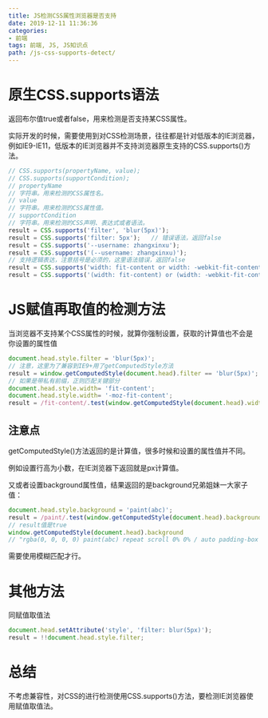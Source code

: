 ```yaml
---
title: JS检测CSS属性浏览器是否支持
date: 2019-12-11 11:36:36
categories:
- 前端
tags: 前端, JS, JS知识点
path: /js-css-supports-detect/
---
```


# 原生CSS.supports语法

返回布尔值true或者false，用来检测是否支持某CSS属性。

实际开发的时候，需要使用到对CSS检测场景，往往都是针对低版本的IE浏览器，例如IE9-IE11，低版本的IE浏览器并不支持浏览器原生支持的CSS.supports()方法。

```js
// CSS.supports(propertyName, value);
// CSS.supports(supportCondition);
// propertyName
// 字符串。用来检测的CSS属性名。
// value
// 字符串。用来检测的CSS属性值。
// supportCondition
// 字符串。用来检测的CSS声明、表达式或者语法。
result = CSS.supports('filter', 'blur(5px)');
result = CSS.supports('filter: 5px');   // 错误语法，返回false
result = CSS.supports('--username: zhangxinxu');
result = CSS.supports('(--username: zhangxinxu)');
// 支持逻辑表达，注意括号是必须的，这里语法错误，返回false
result = CSS.supports('width: fit-content or width: -webkit-fit-content');
result = CSS.supports('(width: fit-content) or (width: -webkit-fit-content)');
```

# JS赋值再取值的检测方法

当浏览器不支持某个CSS属性的时候，就算你强制设置，获取的计算值也不会是你设置的属性值

```js
document.head.style.filter = 'blur(5px)';
// 注意，这里为了兼容到IE9+用了getComputedStyle方法
result = window.getComputedStyle(document.head).filter == 'blur(5px)';
// 如果是带私有前缀，正则匹配关键部分
document.head.style.width= 'fit-content';
document.head.style.width= '-moz-fit-content';
result = /fit-content/.test(window.getComputedStyle(document.head).width);
```

## 注意点

getComputedStyle()方法返回的是计算值，很多时候和设置的属性值并不同。

例如设置行高为小数，在IE浏览器下返回就是px计算值。

又或者设置background属性值，结果返回的是background兄弟姐妹一大家子值：

```js
document.head.style.background = 'paint(abc)';
result = /paint/.test(window.getComputedStyle(document.head).background);
// result值是true
window.getComputedStyle(document.head).background
// "rgba(0, 0, 0, 0) paint(abc) repeat scroll 0% 0% / auto padding-box border-box"
```

需要使用模糊匹配才行。

# 其他方法

同赋值取值法

```js
document.head.setAttribute('style', 'filter: blur(5px)');
result = !!document.head.style.filter;
```

# 总结

不考虑兼容性，对CSS的进行检测使用CSS.supports()方法，要检测IE浏览器使用赋值取值法。
